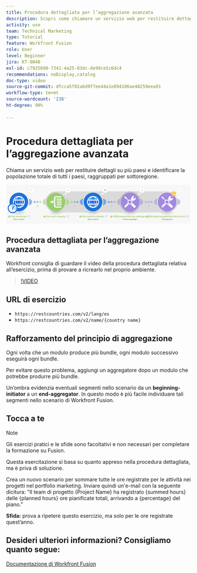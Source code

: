 ```yaml
---
title: Procedura dettagliata per l’aggregazione avanzata
description: Scopri come chiamare un servizio web per restituire dettagli su più paesi e identificare la popolazione, raggruppata per sottoregione, il tutto in [!DNL Adobe Workfront Fusion].
activity: use
team: Technical Marketing
type: Tutorial
feature: Workfront Fusion
role: User
level: Beginner
jira: KT-9040
exl-id: c79250d0-7341-4a25-83dc-de99ce5c6dc4
recommendations: noDisplay,catalog
doc-type: video
source-git-commit: dfcca5f02a6d9f7ee44a1e894106ae48259eea91
workflow-type: tm+mt
source-wordcount: '238'
ht-degree: 90%

---
```


# Procedura dettagliata per l’aggregazione avanzata

Chiama un servizio web per restituire dettagli su più paesi e identificare la popolazione totale di tutti i paesi, raggruppati per sottoregione.

![Immagine dello scenario Fusion](assets/iteration-and-aggregation-3.png)

## Procedura dettagliata per l’aggregazione avanzata

Workfront consiglia di guardare il video della procedura dettagliata relativa all’esercizio, prima di provare a ricrearlo nel proprio ambiente.

>[!VIDEO](https://video.tv.adobe.com/v/335281/?quality=12&learn=on&enablevpops)

## URL di esercizio

* `https://restcountries.com/v2/lang/es`
* `https://restcountries.com/v2/name/{country name}`



## Rafforzamento del principio di aggregazione

Ogni volta che un modulo produce più bundle, ogni modulo successivo eseguirà ogni bundle.

Per evitare questo problema, aggiungi un aggregatore dopo un modulo che potrebbe produrre più bundle.

Un’ombra evidenzia eventuali segmenti nello scenario da un **beginning-initiator** a un **end-aggregator**. In questo modo è più facile individuare tali segmenti nello scenario di Workfront Fusion.

## Tocca a te

>[!NOTE]
>
>Gli esercizi pratici e le sfide sono facoltativi e non necessari per completare la formazione su Fusion.

Questa esercitazione si basa su quanto appreso nella procedura dettagliata, ma è priva di soluzione.

Crea un nuovo scenario per sommare tutte le ore registrate per le attività nei progetti nel portfolio marketing. Inviare quindi un&#39;e-mail con la seguente dicitura: &quot;Il team di progetto {Project Name} ha registrato {summed hours} delle {planned hours} ore pianificate totali, arrivando a {percentage} del piano.&quot;

**Sfida:** prova a ripetere questo esercizio, ma solo per le ore registrate quest’anno.

## Desideri ulteriori informazioni? Consigliamo quanto segue:

[Documentazione di Workfront Fusion](https://experienceleague.adobe.com/it/docs/workfront-fusion/using/get-started-with-fusion/understand-workfront-fusion/workfront-fusion-overview)
